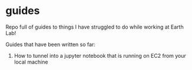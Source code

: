 # guides
Repo full of guides to things I have struggled to do while working at Earth Lab!

Guides that have been written so far: 
1. How to tunnel into a jupyter notebook that is running on EC2 from your local machine